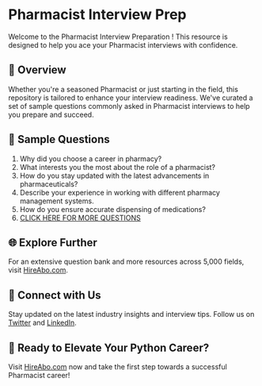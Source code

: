 # Pharmacist Interview Prep

Welcome to the Pharmacist Interview Preparation ! This resource is designed to help you ace your Pharmacist interviews with confidence.

## 🚀 Overview

Whether you're a seasoned Pharmacist or just starting in the field, this repository is tailored to enhance your interview readiness. We've curated a set of sample questions commonly asked in Pharmacist interviews to help you prepare and succeed.

## 📝 Sample Questions

1. Why did you choose a career in pharmacy?
2. What interests you the most about the role of a pharmacist?
3. How do you stay updated with the latest advancements in pharmaceuticals?
4. Describe your experience in working with different pharmacy management systems.
5. How do you ensure accurate dispensing of medications?
6. [CLICK HERE FOR MORE QUESTIONS](https://hireabo.com/job/2_1_3/Pharmacist)

## 🌐 Explore Further

For an extensive question bank and more resources across 5,000 fields, visit [HireAbo.com](https://www.hireabo.com).

## 📱 Connect with Us

Stay updated on the latest industry insights and interview tips. Follow us on [Twitter](https://twitter.com/hireabo) and [LinkedIn](https://www.linkedin.com/in/hire-abo-3609972a8/).

## 🚀 Ready to Elevate Your Python Career?

Visit [HireAbo.com](https://www.hireabo.com) now and take the first step towards a successful Pharmacist career!